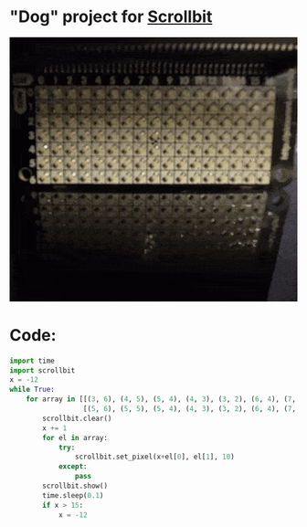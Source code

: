 # "Dog" project for [Scrollbit](https://shop.pimoroni.com/products/scroll-bit?variant=3090493767690)
![](https://raw.githubusercontent.com/alderven/scrollbit_dog/main/scrollbit_dog.gif)

# Code:
``` python
import time
import scrollbit
x = -12
while True:
    for array in [[(3, 6), (4, 5), (5, 4), (4, 3), (3, 2), (6, 4), (7, 4), (8, 4), (9, 4), (8, 5), (7, 6), (10, 3), (10, 2), (11, 2), (11, 3)],
                  [(5, 6), (5, 5), (5, 4), (4, 3), (3, 2), (6, 4), (7, 4), (8, 4), (9, 4), (9, 5), (9, 6), (10, 3), (10, 2), (11, 2), (11, 3)]]:            
        scrollbit.clear()
        x += 1
        for el in array:
            try:
                scrollbit.set_pixel(x+el[0], el[1], 10)
            except:
                pass
        scrollbit.show()
        time.sleep(0.1)
        if x > 15:
            x = -12
```
